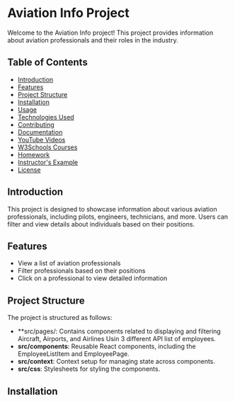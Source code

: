 # Aviation Info Project

Welcome to the Aviation Info project! This project provides information about aviation professionals and their roles in the industry.

## Table of Contents

- [Introduction](#introduction)
- [Features](#features)
- [Project Structure](#project-structure)
- [Installation](#installation)
- [Usage](#usage)
- [Technologies Used](#technologies-used)
- [Contributing](#contributing)
- [Documentation](#documentation)
- [YouTube Videos](#youtube-videos)
- [W3Schools Courses](#w3schools-courses)
- [Homework](#homework)
- [Instructor's Example](#instructors-example)
- [License](#license)

## Introduction

This project is designed to showcase information about various aviation professionals, including pilots, engineers, technicians, and more. Users can filter and view details about individuals based on their positions.

## Features

- View a list of aviation professionals
- Filter professionals based on their positions
- Click on a professional to view detailed information

## Project Structure

The project is structured as follows:

- **src/pages/: Contains components related to displaying and filtering Aircraft, Airports, and Airlines Usin 3 different API list of employees.
- **src/components**: Reusable React components, including the EmployeeListItem and EmployeePage.
- **src/context**: Context setup for managing state across components.
- **src/css**: Stylesheets for styling the components.

## Installation
